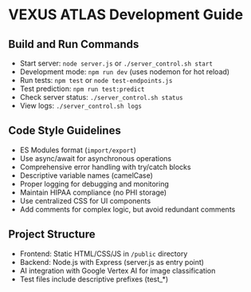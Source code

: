 # VEXUS ATLAS Development Guide

## Build and Run Commands
- Start server: `node server.js` or `./server_control.sh start`
- Development mode: `npm run dev` (uses nodemon for hot reload)
- Run tests: `npm test` or `node test-endpoints.js`
- Test prediction: `npm run test:predict`
- Check server status: `./server_control.sh status`
- View logs: `./server_control.sh logs`

## Code Style Guidelines
- ES Modules format (`import/export`)
- Use async/await for asynchronous operations
- Comprehensive error handling with try/catch blocks
- Descriptive variable names (camelCase)
- Proper logging for debugging and monitoring
- Maintain HIPAA compliance (no PHI storage)
- Use centralized CSS for UI components
- Add comments for complex logic, but avoid redundant comments

## Project Structure
- Frontend: Static HTML/CSS/JS in `/public` directory
- Backend: Node.js with Express (server.js as entry point)
- AI integration with Google Vertex AI for image classification
- Test files include descriptive prefixes (test_*)